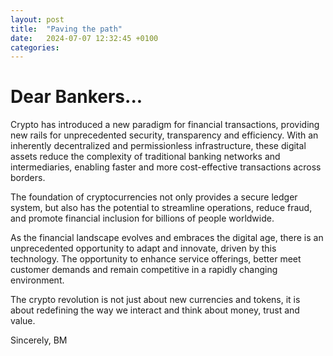 ```yaml
---
layout: post
title:  "Paving the path"
date:   2024-07-07 12:32:45 +0100
categories:
---
```


# Dear Bankers...

Crypto has introduced a new paradigm for financial transactions, providing new rails for unprecedented security, transparency and efficiency. With an inherently decentralized and permissionless infrastructure, these digital assets reduce the complexity of traditional banking networks and intermediaries, enabling faster and more cost-effective transactions across borders.

The foundation of cryptocurrencies not only provides a secure ledger system, but also has the potential to streamline operations, reduce fraud, and promote financial inclusion for billions of people worldwide.

As the financial landscape evolves and embraces the digital age, there is an unprecedented opportunity to adapt and innovate, driven by this technology. The opportunity to enhance service offerings, better meet customer demands and remain competitive in a rapidly changing environment.

The crypto revolution is not just about new currencies and tokens, it is about redefining the way we interact and think about money, trust and value.

Sincerely, 
BM
